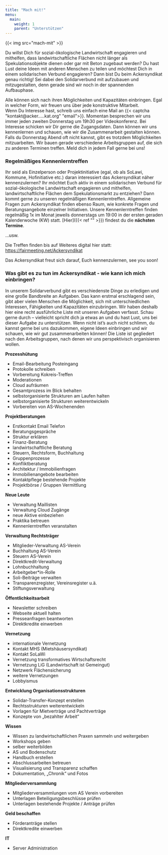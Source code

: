 ```yaml
---
title: "Mach mit!"
menu:
  main:
    weight: 1
    parent: "Unterstützen"
---
```


{{< img src="mach-mit" >}}

Du willst Dich für sozial-ökologische Landwirtschaft engagieren und mithelfen, dass landwirtschaftliche Flächen nicht länger als Spekulationsobjekte dienen oder gar mit Beton zugebaut werden? Du hast Lust deine Ideen mit anderen Menschen zu teilen und möchtest Dich in einem solidarischen Verbund engagieren? Dann bist Du beim Ackersyndikat genau richtig! Sei dabei den Solidarverbund mit aufzubauen und mitzugestalten, denn gerade sind wir noch in der spannenden Aufbauphase.

Alle können sich nach ihren Möglichkeiten und Kapazitäten einbringen. Egal in welcher Form, wir freuen uns über jede konstruktive Mitarbeit.  
Wenn Du Interesse hast, schreib uns einfach eine Mail an {{< captcha "kontakt@acker.....kat.org" "email">}}. Momentan besprechen wir uns immer jeden zweiten Donnerstag um 19h30 per Videokonferenz. Bei Interesse schicken wir Dir gerne die Zugangsdaten. Dann können wir uns kennenlernen und schauen, wie wir die Zusammenarbeit gestalten können. Falls du Donnerstag Abend oft nicht kannst, gibt es trotzdem Möglichkeiten mitzuarbeiten. Wir bauen gerade verschiedene Arbeitsgruppen auf, die sich zu anderen Terminen treffen. Meld dich in jedem Fall gerne bei uns!

### Regelmäßiges Kennenlerntreffen

Ihr seid als Einzelperson oder Projektinitiative (egal, ob als SoLawi, Kommune, Hofinitiative etc.) daran interessiert das Ackersyndikat näher kennenzulernen? Ihr möchtet Euch aktiv in einem solidarischen Verbund für sozial-ökologische Landwirtschaft engagieren und mithelfen, landwirtschaftliche Flächen dem Spekulationsmarkt zu entziehen?
Dann kommt gerne zu unseren regelmäßigen Kennenlerntreffen. Allgemeine Fragen zum Ackersyndikat finden ebenso Raum, wie konkrete Fragen und Beratungsangebote einzelner Initiativen.
Unsere Kennenlerntreffen finden regelmäßig 1x im Monat jeweils donnerstags um 19:00 in der ersten geraden Kalenderwoche (KW) statt. 
[Hier]({{< ref "" >}}) findest du die **nächsten Termine**.

…usw.

Die Treffen finden bis auf Weiteres digital hier statt: https://fairmeeting.net/Ackersyndikat

Das Ackersyndikat freut sich darauf, Euch kennenzulernen, see you soon!

### Was gibt es zu tun im Ackersyndikat - wie kann ich mich einbringen?

In unserem Solidarverbund gibt es verschiedenste Dinge zu erledigen und eine große Bandbreite an Aufgaben. Das kann erstmal erschlagend sein, gibt aber vielen Menschen die Möglichkeit, sich mit unterschiedlichen Interessen, Fähigkeiten und Kapazitäten einzubringen. Wir haben deshalb hier eine recht ausführliche Liste mit unseren Aufgaben verfasst. Schau gerne durch – vielleicht spricht dich ja etwas an und du hast Lust, uns bei dieser Aufgabe zu unterstützen. Wenn nicht ist’s auch nicht schlimm, du kannst gerne bei uns dazukommen, eigene Ideen einbringen und wir schauen, wie wir gut zusammenarbeiten können! Die Liste ist gegliedert nach den Arbeitsgruppen, nach denen wir uns perspektivisch organisieren wollen.

**Prozesshütung**
- Email-Bearbeitung Posteingang
- Protokolle schreiben
- Vorbereitung Kokreis-Treffen
- Moderationen
- Cloud aufräumen
- Gesamtprozess im Blick behalten
- selbstorganisierte Strukturen am Laufen halten
- selbstorganisierte Strukturen weiterentwickeln
- Vorbereiten von AS-Wochenenden

**Projektberatungen**
- Erstkontakt Email Telefon
- Beratungsgespräche
- Struktur erklären
- Finanz-Beratung
- landwirtschaftliche Beratung
- Steuern, Rechtsform, Buchhaltung
- Gruppenprozesse
- Konfliktberatung
- Architektur / Immobilienfragen
- Immobilienangebote bearbeiten
- Kontaktpflege bestehende Projekte
- Projektbörse / Gruppen Vermittlung

**Neue Leute**
- Verwaltung Maillisten
- Verwaltung Cloud Zugänge
- neue Aktive einbeziehen
- Praktika betreuen
- Kennenlerntreffen veranstalten

**Verwaltung Rechtsträger**
- Mitglieder-Verwaltung AS-Verein
- Buchhaltung AS-Verein
- Steuern AS-Verein
- Direktkredit-Verwaltung
- Lohnbuchhaltung
- Arbeitgeber\*in-Rolle
- Soli-Beiträge verwalten
- Transparenzregister, Vereinsregister u.ä.
- Stiftungsverwaltung

**Öffentlichkeitsarbeit**
- Newsletter schreiben
- Webseite aktuell halten
- Presseanfragen beantworten
- Direktkredite einwerben

**Vernetzung**
- internationale Vernetzung
- Kontakt MHS (Mietshäusersyndikat)
- Kontakt SoLaWi
- Vernetzung transformatives Wirtschaftsrecht
- Vernetzung LiG (Landwirtschaft ist Gemeingut)
- Netzwerk Flächensicherung
- weitere Vernetzungen
- Lobbyismus

**Entwicklung Organisationsstrukturen**
- Solidar-Transfer-Konzept erstellen
- Rechtsstrukturen weiterentwickeln
- Vorlagen für Mietverträge und Pachtverträge
- Konzepte von „bezahlter Arbeit“

**Wissen**
- Wissen zu landwirtschaftlichen Praxen sammeln und weitergeben
- Workshops geben
- selber weiterbilden
- AS und Bodenschutz
- Handbuch erstellen
- Abschlussarbeiten betreuen
- Visualisierung und Transparenz schaffen
- Dokumentation, „Chronik“ und Fotos

**Mitgliederversammlung**
- Mitgliederversammlungen vom AS Verein vorbereiten
- Unterlagen Beteiligungsbeschlüsse prüfen
- Unterlagen bestehende Projekte / Anträge prüfen

**Geld beschaffen**
- Förderanträge stellen
- Direktkredite einwerben

**IT**
- Server Administration
